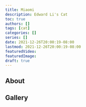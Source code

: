 ```yaml
---
title: Miaomi
description: Edward Li's Cat
toc: true
authors: []
tags: [cat]
categories: []
series: []
date: 2021-12-26T20:00:19-08:00
lastmod: 2021-12-26T20:00:19-08:00
featuredVideo:
featuredImage:
draft: true
---
```


## About

## Gallery


